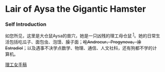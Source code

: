 # Lair of Aysa the **Gigantic** Hamster



### Self Introduction

如您所见，这里是大仓鼠Aysa的兽穴，她是一只凶残的理工母仓鼠<sup> [1][1]</sup>。她的日常生活包括吃瓜子、面包虫、泡馍、臊子面；~~吃Androcur、Progynova，涂Estradiol~~；以及遇事不决学点数学、物理、通信、人文社科，还有狗都不学的计算机。





[理工女手稿](./engScript/engScript.md)



[1]:理工母仓鼠太难写了，我们以后简称为理工女
